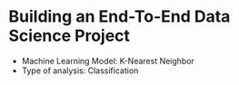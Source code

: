 # Building an End-To-End Data Science Project 
- Machine Learning Model: K-Nearest Neighbor
- Type of analysis: Classification

